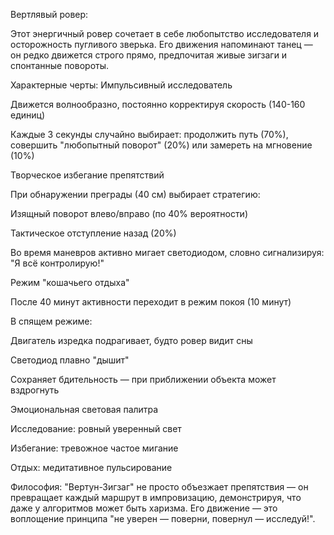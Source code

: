 Вертлявый ровер:

Этот энергичный ровер сочетает в себе любопытство исследователя и осторожность пугливого зверька. Его движения напоминают танец — он редко движется строго прямо, предпочитая живые зигзаги и спонтанные повороты.

Характерные черты:
Импульсивный исследователь

Движется волнообразно, постоянно корректируя скорость (140-160 единиц)

Каждые 3 секунды случайно выбирает: продолжить путь (70%), совершить "любопытный поворот" (20%) или замереть на мгновение (10%)

Творческое избегание препятствий

При обнаружении преграды (40 см) выбирает стратегию:

Изящный поворот влево/вправо (по 40% вероятности)

Тактическое отступление назад (20%)

Во время маневров активно мигает светодиодом, словно сигнализируя: "Я всё контролирую!"

Режим "кошачьего отдыха"

После 40 минут активности переходит в режим покоя (10 минут)

В спящем режиме:

Двигатель изредка подрагивает, будто ровер видит сны

Светодиод плавно "дышит"

Сохраняет бдительность — при приближении объекта может вздрогнуть

Эмоциональная световая палитра

Исследование: ровный уверенный свет

Избегание: тревожное частое мигание

Отдых: медитативное пульсирование

Философия: "Вертун-Зигзаг" не просто объезжает препятствия — он превращает каждый маршрут в импровизацию, демонстрируя, что даже у алгоритмов может быть харизма. Его движение — это воплощение принципа "не уверен — поверни, повернул — исследуй!".